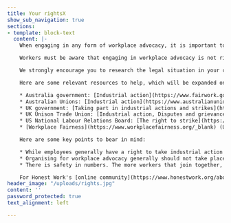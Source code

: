 ```yaml
---
title: Your rightsX
show_sub_navigation: true
sections:
- template: block-text
  content: |-
    When engaging in any form of workplace advocacy, it is important to be aware of your rights, the scope of activities that are legally protected and how to minimise the risks you face by speaking up, and what to do in the case of retaliation by your employer.

    Workers must be aware that engaging in workplace advocacy is not risk-free. Participating in strikes or walkouts in particular are only protected under particular circumstances. While the right to strike is an internationally recognised human right, not all countries' legal systems grant striking workers decent protections, and many of those that do require specific procedures to be followed.

    We strongly encourage you to research the legal situation in your country or jurisdiction, which can vary enormously.

    Here are some relevant resources to help, which will be expanded on over time:

    * Australia government: [Industrial action](https://www.fairwork.gov.au/how-we-will-help/templates-and-guides/fact-sheets/rights-and-obligations/industrial-action)
    * Australian Unions: [Industrial action](https://www.australianunions.org.au/industrial_action_factsheet#:\~:text=In%20Australia%20today%20industrial%20action,union%20and%20change%20the%20rules.)
    * UK government: [Taking part in industrial actions and strikes](https://www.gov.uk/industrial-action-strikes/your-employment-rights-during-industrial-action)
    * UK Unison Trade Union: [Industrial action, Disputes and grievances](https://www.unison.org.uk/get-help/knowledge/disputes-grievances/industrial-action/)
    * US National Labour Relations Board: [The right to strike](https://www.nlrb.gov/strikes)
    * [Workplace Fairness](https://www.workplacefairness.org/_blank) (US)

    Here are some key points to bear in mind:

    * While employees generally have a right to take industrial action on matters related to the terms and conditions of their employment provided that the correct procedures have been followed, there is no evidence that this right would extend to advocacy relating to the environmental and social practices of their employer. This is an emerging area and should not be considered traditional “industrial action”, and so caution should be exercised when choosing the tactics to engage companies.
    * Organising for workplace advocacy generally should not take place during company time, on company property or using company equipment or email addresses.
    * There is safety in numbers. The more workers that join together, the more protected you will be (and the more likely you will be to achieve the aims of your campaign). The most common way of banding together with workers at your company and beyond is by joining a trade union.

    For Honest Work's [online community](https://www.honestwork.org/about/how-it-works/), security is paramount. We will privately verify new members' identities to ensure that we are preserving a ‘workers only’ space, while preserving anonymity.
header_image: "/uploads/rights.jpg"
content: ''
password_protected: true
text_alignment: left

---
```

